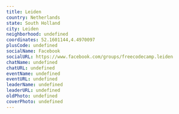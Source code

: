 ```yaml
---
title: Leiden
country: Netherlands
state: South Holland
city: Leiden
neighborhood: undefined
coordinates: 52.1601144,4.4970097
plusCode: undefined
socialName: Facebook
socialURL: https://www.facebook.com/groups/freecodecamp.leiden
chatName: undefined
chatURL: undefined
eventName: undefined
eventURL: undefined
leaderName: undefined
leaderURL: undefined
oldPhoto: undefined
coverPhoto: undefined
---
```

